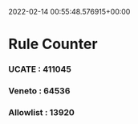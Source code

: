 2022-02-14 00:55:48.576915+00:00
# Rule Counter 
 ### UCATE : 411045

 ### Veneto : 64536

 ### Allowlist : 13920